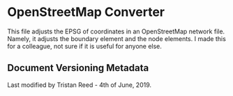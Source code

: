 # OpenStreetMap Converter

This file adjusts the EPSG of coordinates in an OpenStreetMap network file.
Namely, it adjusts the boundary element and the node elements. I made this for
a colleague, not sure if it is useful for anyone else.

## Document Versioning Metadata

Last modified by Tristan Reed - 4th of June, 2019.